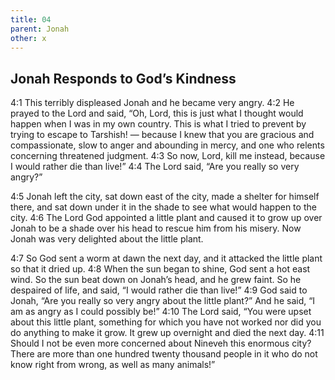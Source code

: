 ```yaml
---
title: 04
parent: Jonah
other: x
---
```


## Jonah Responds to God’s Kindness

<a name="4:1">4:1</a> This terribly displeased Jonah and he became very angry. <a name="4:2">4:2</a> He prayed to the Lord and said, “Oh, Lord, this is just what I thought would happen when I was in my own country. This is what I tried to prevent by trying to escape to Tarshish! — because I knew that you are gracious and compassionate, slow to anger and abounding in mercy, and one who relents concerning threatened judgment. <a name="4:3">4:3</a> So now, Lord, kill me instead, because I would rather die than live!” <a name="4:4">4:4</a> The Lord said, “Are you really so very angry?”

<a name="4:5">4:5</a> Jonah left the city, sat down east of the city, made a shelter for himself there, and sat down under it in the shade to see what would happen to the city. <a name="4:6">4:6</a> The Lord God appointed a little plant and caused it to grow up over Jonah to be a shade over his head to rescue him from his misery. Now Jonah was very delighted about the little plant.

<a name="4:7">4:7</a> So God sent a worm at dawn the next day, and it attacked the little plant so that it dried up. <a name="4:8">4:8</a> When the sun began to shine, God sent a hot east wind. So the sun beat down on Jonah’s head, and he grew faint. So he despaired of life, and said, “I would rather die than live!” <a name="4:9">4:9</a> God said to Jonah, “Are you really so very angry about the little plant?” And he said, “I am as angry as I could possibly be!” <a name="4:10">4:10</a> The Lord said, “You were upset about this little plant, something for which you have not worked nor did you do anything to make it grow. It grew up overnight and died the next day. <a name="4:11">4:11</a> Should I not be even more concerned about Nineveh this enormous city? There are more than one hundred twenty thousand people in it who do not know right from wrong, as well as many animals!”
